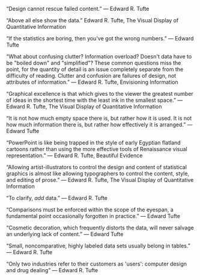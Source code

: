 “Design cannot rescue failed content.”
        ― Edward R. Tufte

“Above all else show the data.”
     Edward R. Tufte, The Visual Display of Quantitative Information

“If the statistics are boring, then you've got the wrong numbers.”
        ― Edward Tufte

“What about confusing clutter? Information overload? Doesn't data have to be "boiled down" and "simplified"? These common questions miss the point, for the quantity of detail is an issue completely separate from the difficulty of reading. Clutter and confusion are failures of design, not attributes of information.”
― Edward R. Tufte, Envisioning Information

“Graphical excellence is that which gives to the viewer the greatest number of ideas in the shortest time with the least ink in the smallest space.”
    ― Edward R. Tufte, The Visual Display of Quantitative Information

“It is not how much empty space there is, but rather how it is used. It is not how much information there is, but rather how effectively it is arranged.”
    ― Edward Tufte

“PowerPoint is like being trapped in the style of early Egyptian flatland cartoons rather than using the more effective tools of Renaissance visual representation.”
― Edward R. Tufte, Beautiful Evidence

“Allowing artist-illustrators to control the design and content of statistical graphics is almost like allowing typographers to control the content, style, and editing of prose.”
― Edward R. Tufte, The Visual Display of Quantitative Information

“To clarify, *add* data.”
― Edward R. Tufte

“Comparisons must be enforced within the scope of the eyespan, a fundamental point occasionally forgotten in practice.”
― Edward Tufte

“Cosmetic decoration, which frequently distorts the data, will never salvage an underlying lack of content.”
― Edward Tufte

“Small, noncomparative, highly labeled data sets usually belong in tables.”
― Edward R. Tufte

“Only two industries refer to their customers as 'users': computer design and drug dealing”
― Edward R. Tufte



